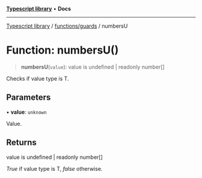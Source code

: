 [**Typescript library**](../../../index.md) • **Docs**

***

[Typescript library](../../../modules.md) / [functions/guards](../index.md) / numbersU

# Function: numbersU()

> **numbersU**(`value`): value is undefined \| readonly number\[\]

Checks if value type is T.

## Parameters

• **value**: `unknown`

Value.

## Returns

value is undefined \| readonly number\[\]

_True_ if value type is T, _false_ otherwise.
